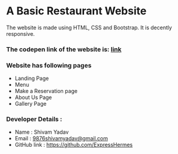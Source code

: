 # A Basic Restaurant Website

The website is made using HTML, CSS and Bootstrap. It is decently responsive.

### The codepen link of the website is: [link](https://codepen.io/expresshermes/project/full/DyzMOr) 

### Website has following pages
* Landing Page
* Menu
* Make a Reservation page
* About Us Page
*  Gallery Page    

### Developer Details :
* Name :   Shivam Yadav
* Email :   9876shivamyadav@gmail.com
* GitHub link :   https://github.com/ExpressHermes



